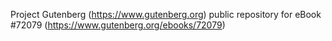 Project Gutenberg (https://www.gutenberg.org) public repository
for eBook #72079 (https://www.gutenberg.org/ebooks/72079)
